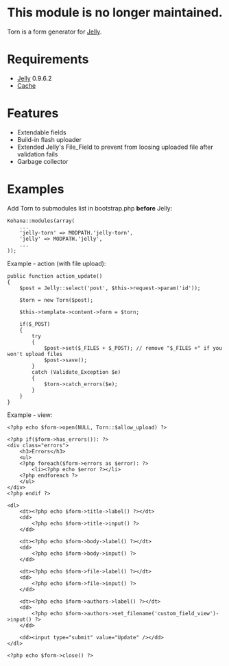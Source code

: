 # This module is no longer maintained. 

Torn is a form generator for [Jelly](http://github.com/jonathangeiger/kohana-jelly).

# Requirements

* [Jelly](http://github.com/jonathangeiger/kohana-jelly) 0.9.6.2
* [Cache](http://github.com/kohana/cache)

# Features

* Extendable fields
* Build-in flash uploader
* Extended Jelly's File_Field to prevent from loosing uploaded file after validation fails
* Garbage collector

# Examples

Add Torn to submodules list in bootstrap.php **before** Jelly:

	Kohana::modules(array(
		...
		'jelly-torn' => MODPATH.'jelly-torn',
		'jelly' => MODPATH.'jelly',
		...
	));
	
Example - action (with file upload):

	public function action_update()
	{
		$post = Jelly::select('post', $this->request->param('id'));
		
		$torn = new Torn($post);
		
		$this->template->content->form = $torn;
		
		if($_POST)
		{
			try
			{
				$post->set($_FILES + $_POST); // remove "$_FILES +" if you won't upload files
				$post->save();
			}
			catch (Validate_Exception $e)
			{
				$torn->catch_errors($e);
			}
		}
	}

Example - view:

	<?php echo $form->open(NULL, Torn::$allow_upload) ?>
	
	<?php if($form->has_errors()): ?>
	<div class="errors">
		<h3>Errors</h3>
		<ul>
		<?php foreach($form->errors as $error): ?>
			<li><?php echo $error ?></li>
		<?php endforeach ?>
		</ul>
	</div>
	<?php endif ?>
	
	<dl>
		<dt><?php echo $form->title->label() ?></dt>
		<dd>
			<?php echo $form->title->input() ?>
		</dd>
		
		<dt><?php echo $form->body->label() ?></dt>
		<dd>
			<?php echo $form->body->input() ?>
		</dd>
		
		<dt><?php echo $form->file->label() ?></dt>
		<dd>
			<?php echo $form->file->input() ?>
		</dd>
		
		<dt><?php echo $form->authors->label() ?></dt>
		<dd>
			<?php echo $form->authors->set_filename('custom_field_view')->input() ?>
		</dd>
		
		<dd><input type="submit" value="Update" /></dd>
	</dl>
	
	<?php echo $form->close() ?>
